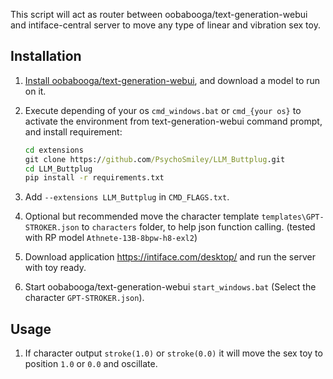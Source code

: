 
This script will act as router between oobabooga/text-generation-webui and intiface-central server to move any type of linear and vibration sex toy.

## Installation

1. [Install oobabooga/text-generation-webui](https://github.com/oobabooga/text-generation-webui?tab=readme-ov-file#how-to-install), and download a model to run on it.
2. Execute depending of your os `cmd_windows.bat` or `cmd_{your os}` to activate the environment from text-generation-webui command prompt, and install requirement:

    ```cmd
    cd extensions
    git clone https://github.com/PsychoSmiley/LLM_Buttplug.git
    cd LLM_Buttplug
    pip install -r requirements.txt
    ```

3. Add `--extensions LLM_Buttplug` in `CMD_FLAGS.txt`.

4. Optional but recommended move the character template `templates\GPT-STROKER.json` to `characters` folder, to help json function calling. (tested with RP model `Athnete-13B-8bpw-h8-exl2`)

5. Download application https://intiface.com/desktop/ and run the server with toy ready.
 
6. Start oobabooga/text-generation-webui `start_windows.bat` (Select the character `GPT-STROKER.json`).

## Usage

1. If character output `stroke(1.0)` or `stroke(0.0)` it will move the sex toy to position `1.0` or `0.0` and oscillate.
